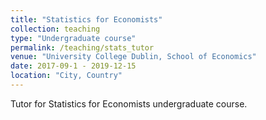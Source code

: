 ```yaml
---
title: "Statistics for Economists"
collection: teaching
type: "Undergraduate course"
permalink: /teaching/stats_tutor
venue: "University College Dublin, School of Economics"
date: 2017-09-1 - 2019-12-15
location: "City, Country"
---
```


Tutor for Statistics for Economists undergraduate course.